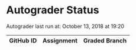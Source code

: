 # Autograder Status
Autograder last run at: October 13, 2018 at 19:20

| GitHub ID | Assignment | Graded Branch |
|-----------|------------|---------------|
